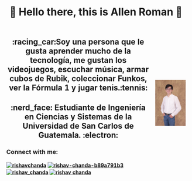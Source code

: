 <h1 align="center">   
  👋 Hello there, this is Allen Roman 👋
</h1>


<table align="center" style="border: hidden">
    <tr style="border: hidden">
    <th style="border: hidden">
      <h2 align="center">:racing_car:Soy una persona que le gusta aprender mucho de la tecnología, me gustan los videojuegos, escuchar música, armar cubos de Rubik,           coleccionar Funkos, ver la Fórmula 1 y jugar tenis.:tennis: 
      </h2>
      <h2 align="center">:nerd_face:
      Estudiante de Ingeniería en Ciencias y Sistemas de la Universidad de San Carlos de Guatemala.
      :electron:
      </h2>
      <h3 align="left">Connect with me:</h3>
        <p align="left">
        <a href="https://twitter.com/allenrovas" target="blank"><img align="center" src="https://raw.githubusercontent.com/rahuldkjain/github-profile-readme-                   generator/master/src/images/icons/Social/twitter.svg" alt="rishavchanda" height="30" width="40" /></a>
        <a href="https://linkedin.com/in/rishav-chanda-b89a791b3" target="blank"><img align="center" src="https://raw.githubusercontent.com/rahuldkjain/github-profile-           readme-generator/master/src/images/icons/Social/linked-in-alt.svg" alt="rishav-chanda-b89a791b3" height="30" width="40" /></a>
        <a href="https://instagram.com/rishav_chanda" target="blank"><img align="center" src="https://raw.githubusercontent.com/rahuldkjain/github-profile-readme-                generator/master/src/images/icons/Social/instagram.svg" alt="rishav_chanda" height="30" width="40" /></a>
        <a href="https://www.youtube.com/c/rishav chanda" target="blank"><img align="center" src="https://raw.githubusercontent.com/rahuldkjain/github-profile-readme-            generator/master/src/images/icons/Social/youtube.svg" alt="rishav chanda" height="30" width="40" /></a>
        </p>
    </th>
      <th style="border: hidden"><img src=https://github.com/Allenrovas/Allenrovas/blob/main/DSC_4914.JPG></th>
    </tr>
</table>   
